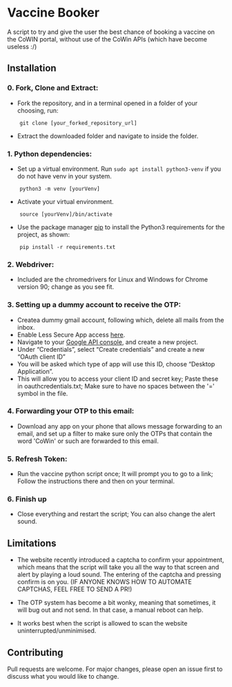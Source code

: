 # Vaccine Booker

A script to try and give the user the best chance of booking a vaccine on the CoWIN portal, without use of the CoWin APIs (which have become useless :/)

## Installation

### 0. Fork, Clone and Extract:
* Fork the repository, and in a terminal opened in a folder of your choosing, run:
```
	git clone [your_forked_repository_url]
```
* Extract the downloaded folder and navigate to inside the folder.
### 1. Python dependencies:

* Set up a virtual environment. Run ```sudo apt install python3-venv``` if you do not have venv in your system.

```
	python3 -m venv [yourVenv]
```

* Activate your virtual environment.
```
	source [yourVenv]/bin/activate
```
* Use the package manager [pip](https://pip.pypa.io/en/stable/) to install the Python3 requirements for the project, as shown:

```
	pip install -r requirements.txt
```

### 2. Webdriver:

* Included are the chromedrivers for Linux and Windows for Chrome version 90; change as you see fit.

### 3. Setting up a dummy account to receive the OTP:

* Createa dummy gmail account, following which, delete all mails from the inbox.
* Enable Less Secure App access [here](https://myaccount.google.com/intro/security).
* Navigate to your [Google API console](https://console.cloud.google.com/apis/dashboard), and create a new project.
* Under “Credentials”, select “Create credentials” and create a new “OAuth client ID”
* You will be asked which type of app will use this ID, choose “Desktop Application”.
* This will allow you to access your client ID and secret key; Paste these in oauthcredentials.txt; Make sure to have no spaces between the '=' symbol in the file.

### 4. Forwarding your OTP to this email:

* Download any app on your phone that allows message forwarding to an email, and set up a filter to make sure only the OTPs that contain the word 'CoWin' or such are forwarded to this email.

### 5. Refresh Token:

* Run the vaccine python script once; It will prompt you to go to a link; Follow the instructions there and then on your terminal.

### 6. Finish up

* Close everything and restart the script; You can also change the alert sound.

## Limitations

* The website recently introduced a captcha to confirm your appointment, which means that the script will take you all the way to that screen and alert by playing a loud sound. The entering of the captcha and pressing confirm is on you. (IF ANYONE KNOWS HOW TO AUTOMATE CAPTCHAS, FEEL FREE TO SEND A PR!)

* The OTP system has become a bit wonky, meaning that sometimes, it will bug out and not send. In that case, a manual reboot can help.

* It works best when the script is allowed to scan the website uninterrupted/unminimised.


## Contributing
Pull requests are welcome. For major changes, please open an issue first to discuss what you would like to change.